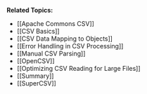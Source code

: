 

**Related Topics:**
- [[Apache Commons CSV]]
- [[CSV Basics]]
- [[CSV Data Mapping to Objects]]
- [[Error Handling in CSV Processing]]
- [[Manual CSV Parsing]]
- [[OpenCSV]]
- [[Optimizing CSV Reading for Large Files]]
- [[Summary]]
- [[SuperCSV]]
